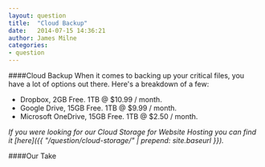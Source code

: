 ```yaml
---
layout: question
title:  "Cloud Backup"
date:   2014-07-15 14:36:21
author: James Milne
categories:
- question
---
```


####Cloud Backup
When it comes to backing up your critical files, you have a lot of options out there. Here's a breakdown of a few:
* Dropbox, 2GB Free. 1TB @ $10.99 / month.
* Google Drive, 15GB Free. 1TB @ $9.99 / month.
* Microsoft OneDrive, 15GB Free. 1TB @ $2.50 / month.

*If you were looking for our Cloud Storage for Website Hosting you can find it [here]({{ "/question/cloud-storage/" | prepend: site.baseurl }}).*

####Our Take
